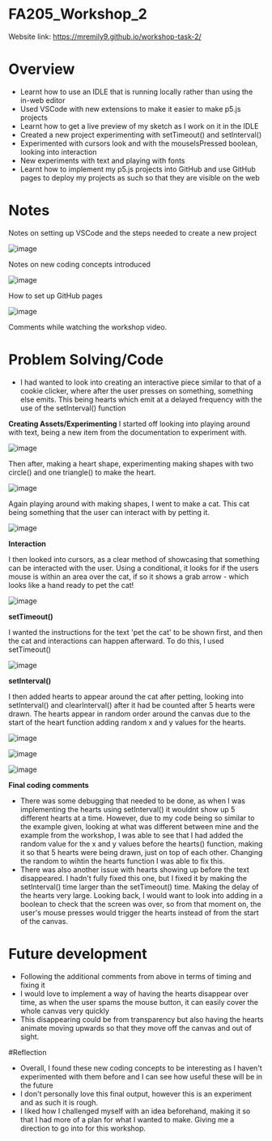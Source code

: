 # FA205_Workshop_2

Website link: https://mremily9.github.io/workshop-task-2/


# Overview
- Learnt how to use an IDLE that is running locally rather than using the in-web editor
- Used VSCode with new extensions to make it easier to make p5.js projects
- Learnt how to get a live preview of my sketch as I work on it in the IDLE
- Created a new project experimenting with setTimeout() and setInterval()
- Experimented with cursors look and with the mouseIsPressed boolean, looking into interaction
- New experiments with text and playing with fonts
- Learnt how to implement my p5.js projects into GitHub and use GitHub pages to deploy my projects as such so that they are visible on the web

  
# Notes
Notes on setting up VSCode and the steps needed to create a new project

![image](https://github.com/user-attachments/assets/8bb40297-d29f-439a-b712-353f800fa0ad)

Notes on new coding concepts introduced 

![image](https://github.com/user-attachments/assets/d5eff2a2-0816-4732-94bb-b800d44c6860)

How to set up GitHub pages 

![image](https://github.com/user-attachments/assets/b780e6b5-1e99-4539-bad8-03f3fe1f6f27)


Comments while watching the workshop video. 



# Problem Solving/Code
- I had wanted to look into creating an interactive piece similar to that of a cookie clicker, where after the user presses on something, something else emits. This being hearts which emit at a delayed frequency with the use of the setInterval() function
  

**Creating Assets/Experimenting**
I started off looking into playing around with text, being a new item from the documentation to experiment with. 

![image](https://github.com/user-attachments/assets/f5bf99ec-3f08-441b-ab74-b7716989f22f)


Then after, making a heart shape, experimenting making shapes with two circle() and one triangle() to make the heart. 

![image](https://github.com/user-attachments/assets/c70eae9d-9d32-4b05-bed9-27ec8560fe3e)

Again playing around with making shapes, I went to make a cat. This cat being something that the user can interact with by petting it. 

![image](https://github.com/user-attachments/assets/985e4d52-9adb-47af-897f-1b312fe060db)

**Interaction**

I then looked into cursors, as a clear method of showcasing that something can be interacted with the user. 
Using a conditional, it looks for if the users mouse is within an area over the cat, if so it shows a grab arrow - which looks like a hand ready to pet the cat!

![image](https://github.com/user-attachments/assets/b0f1f2ab-746e-489c-9042-db04c919c013)

**setTimeout()**

I wanted the instructions for the text 'pet the cat' to be shown first, and then the cat and interactions can happen afterward. To do this, I used setTimeout() 

![image](https://github.com/user-attachments/assets/77122db7-e4c5-40ee-833a-4dc80bc62546)

**setInterval()**

I then added hearts to appear around the cat after petting, looking into setInterval() and clearInterval() after it had be counted after 5 hearts were drawn. The hearts appear in random order around the canvas due to the start of the heart function adding random x and y values for the hearts.

![image](https://github.com/user-attachments/assets/96a90b66-38a3-4b10-91d4-4527f6f643fc)

![image](https://github.com/user-attachments/assets/31211055-f2ef-4803-a48d-2f78ad89406b)

![image](https://github.com/user-attachments/assets/7c7fd741-5dc0-417c-8734-c8e7d17f70b8)


**Final coding comments**
- There was some debugging that needed to be done, as when I was implementing the hearts using setInterval() it wouldnt show up 5 different hearts at a time. However, due to my code being so similar to the example given, looking at what was different between mine and the example from the workshop, I was able to see that I had added the random value for the x and y values before the hearts() function, making it so that 5 hearts were being drawn, just on top of each other. Changing the random to wihtin the hearts function I was able to fix this.
- There was also another issue with hearts showing up before the text disappeared. I hadn't fully fixed this one, but I fixed it by making the setInterval() time larger than the setTimeout() time. Making the delay of the hearts very large. Looking back, I would want to look into adding in a boolean to check that the screen was over, so from that moment on, the user's mouse presses would trigger the hearts instead of from the start of the canvas. 

# Future development 
- Following the additional comments from above in terms of timing and fixing it
- I would love to implement a way of having the hearts disappear over time, as when the user spams the mouse button, it can easily cover the whole canvas very quickly
- This disappearing could be from transparency but also having the hearts animate moving upwards so that they move off the canvas and out of sight.

#Reflection
- Overall, I found these new coding concepts to be interesting as I haven't experimented with them before and I can see how useful these will be in the future
- I don't personally love this final output, however this is an experiment and as such it is rough. 
- I liked how I challenged myself with an idea beforehand, making it so that I had more of a plan for what I wanted to make. Giving me a direction to go into for this workshop. 

